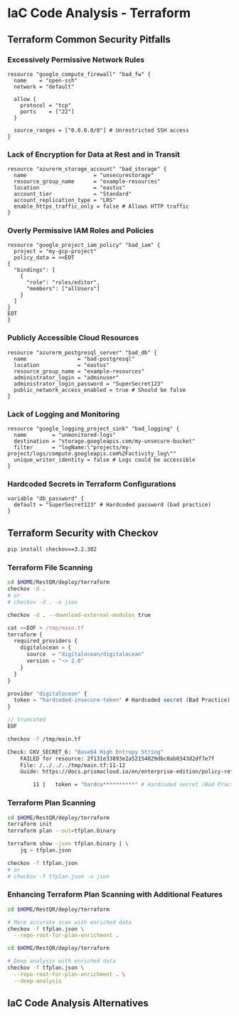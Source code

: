 # IaC Code Analysis - Terraform


## Terraform Common Security Pitfalls


### Excessively Permissive Network Rules


```hcl
resource "google_compute_firewall" "bad_fw" {
  name    = "open-ssh"
  network = "default"

  allow {
    protocol = "tcp"
    ports    = ["22"]
  }

  source_ranges = ["0.0.0.0/0"] # Unrestricted SSH access
}
```


### Lack of Encryption for Data at Rest and in Transit

  
```hcl
resource "azurerm_storage_account" "bad_storage" {
  name                     = "unsecurestorage"
  resource_group_name      = "example-resources"
  location                 = "eastus"
  account_tier             = "Standard"
  account_replication_type = "LRS"
  enable_https_traffic_only = false # Allows HTTP traffic
}
```


### Overly Permissive IAM Roles and Policies

  
```hcl
resource "google_project_iam_policy" "bad_iam" {
  project = "my-gcp-project"
  policy_data = <<EOT
{
  "bindings": [
    {
      "role": "roles/editor",
      "members": ["allUsers"]
    }
  ]
}
EOT
}
```


### Publicly Accessible Cloud Resources


```hcl
resource "azurerm_postgresql_server" "bad_db" {
  name                = "bad-postgresql"
  location            = "eastus"
  resource_group_name = "example-resources"
  administrator_login = "adminuser"
  administrator_login_password = "SuperSecret123"
  public_network_access_enabled = true # Should be false
}
```


### Lack of Logging and Monitoring


```hcl
resource "google_logging_project_sink" "bad_logging" {
  name        = "unmonitored-logs"
  destination = "storage.googleapis.com/my-unsecure-bucket"
  filter      = "logName:\"projects/my-project/logs/compute.googleapis.com%2Factivity_log\""
  unique_writer_identity = false # Logs could be accessible
}
```


### Hardcoded Secrets in Terraform Configurations


```hcl
variable "db_password" {
  default = "SuperSecret123" # Hardcoded password (bad practice)
}
```


## Terraform Security with Checkov


```bash
pip install checkov==3.2.382
```


### Terraform File Scanning


```bash
cd $HOME/RestQR/deploy/terraform
checkov -d .
# or
# checkov -d . -o json
```


```bash
checkov -d . --download-external-modules true
```


```javascript
cat <<EOF > /tmp/main.tf
terraform {
  required_providers {
    digitalocean = {
      source  = "digitalocean/digitalocean"
      version = "~> 2.0"
    }
  }
}

provider "digitalocean" {
  token = "hardcoded-insecure-token" # Hardcoded secret (Bad Practice)
}

// truncated
EOF
```


```bash
checkov -f /tmp/main.tf
```


```bash
Check: CKV_SECRET_6: "Base64 High Entropy String"
	FAILED for resource: 2f131e33893e2a52154029dbc0ab0343d2df7e7f
	File: /../../../tmp/main.tf:11-12
	Guide: https://docs.prismacloud.io/en/enterprise-edition/policy-reference/secrets-policies/secrets-policy-index/git-secrets-6

		11 |   token = "hardco**********" # Hardcoded secret (Bad Practice)
```


### Terraform Plan Scanning


```sh
cd $HOME/RestQR/deploy/terraform
terraform init
terraform plan --out=tfplan.binary
```


```sh
terraform show -json tfplan.binary | \
    jq > tfplan.json
```


```sh
checkov -f tfplan.json
# or
# checkov -f tfplan.json -o json
```


### Enhancing Terraform Plan Scanning with Additional Features


```bash
cd $HOME/RestQR/deploy/terraform

# More accurate scan with enriched data
checkov -f tfplan.json \
  --repo-root-for-plan-enrichment .
```


```sh
cd $HOME/RestQR/deploy/terraform

# Deep analysis with enriched data
checkov -f tfplan.json \
  --repo-root-for-plan-enrichment . \
  --deep-analysis
```


## IaC Code Analysis Alternatives